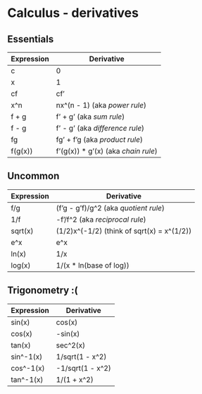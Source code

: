 # Calculus - derivatives

## Essentials

Expression | Derivative
---------- | ----------
c | 0
x | 1
cf | cf’
x^n | nx^(n - 1) (aka *power rule*)
f + g | f’ + g’ (aka *sum rule*)
f - g | f’ - g’ (aka *difference rule*)
fg | fg’ + f’g (aka *product rule*)
f(g(x)) | f’(g(x)) * g’(x) (aka *chain rule*)

## Uncommon

Expression | Derivative
---------- | ----------
f/g | (f’g - g’f)/g^2 (aka *quotient rule*)
1/f | -f’/f^2 (aka *reciprocal rule*)
sqrt(x) | (1/2)x^(-1/2) (think of sqrt(x) = x^(1/2))
e^x | e^x
ln(x) | 1/x
log(x) | 1/(x * ln(base of log))

## Trigonometry :(

Expression | Derivative
---------- | ----------
sin(x) | cos(x)
cos(x) | -sin(x)
tan(x) | sec^2(x)
sin^-1(x) | 1/sqrt(1 - x^2)
cos^-1(x) | -1/sqrt(1 - x^2)
tan^-1(x) | 1/(1 + x^2)
